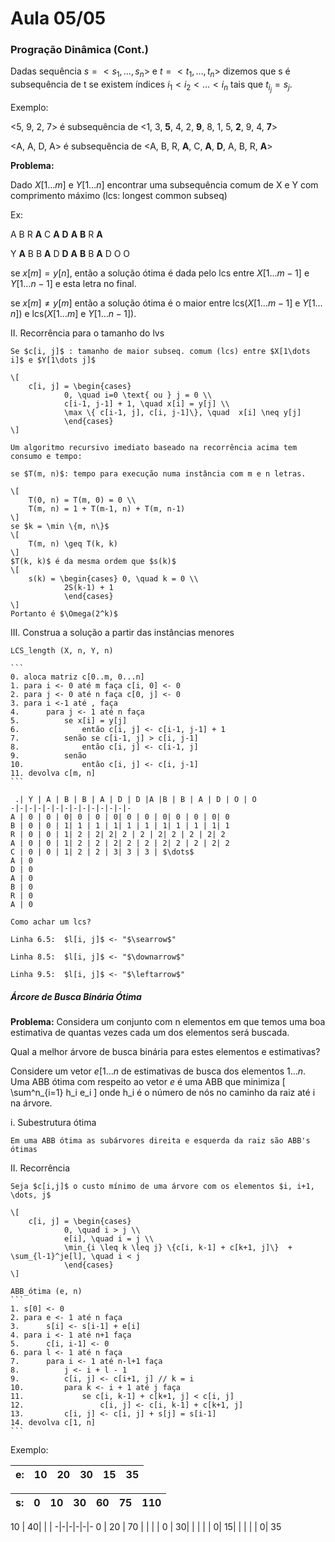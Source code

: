 # Aula 05/05

### Progração Dinâmica (Cont.)

Dadas sequência $s=<s_1, \dots, s_n>$ e $t=<t_1, \dots, t_n>$ dizemos que s é subsequência de t se existem índices $i_1 < i_2 < \dots < i_n$ tais que  $t_{i_j} = s_j$.

Exemplo:

<5, 9, 2, 7> é subsequência de <1, 3, **5**, 4, 2, **9**, 8, 1, 5, **2**, 9, 4, **7**>

\<A, A, D, A> é subsequência de \<A, B, R, **A**, C, **A**, **D**, A, B, R, **A**>

**Problema:**

Dado $X[1\dots m]$ e $Y[1\dots n]$ encontrar uma subsequência comum de X e Y com comprimento máximo (lcs: longest common subseq)

Ex:

A B R **A** C **A** **D** **A** **B** R **A**

Y **A** B B **A** D **D** **A** **B** B **A** D O O


se $x[m] = y[n]$, então a solução ótima é dada pelo lcs entre $X[1\dots m-1]$ e $Y[1\dots n-1]$ e esta letra no final.

se $x[m] \neq y[m]$ então a solução ótima é o maior entre lcs($X[1\dots m-1]$ e $Y[1\dots n]$) e lcs($X[1\dots m]$ e $Y[1\dots n-1]$).

II. Recorrência para o tamanho do lvs

    Se $c[i, j]$ : tamanho de maior subseq. comum (lcs) entre $X[1\dots i]$ e $Y[1\dots j]$

    \[
        c[i, j] = \begin{cases}
                0, \quad i=0 \text{ ou } j = 0 \\
                c[i-1, j-1] + 1, \quad x[i] = y[j] \\
                \max \{ c[i-1, j], c[i, j-1]\}, \quad  x[i] \neq y[j]
                \end{cases}
    \]

    Um algoritmo recursivo imediato baseado na recorrência acima tem consumo e tempo:

    se $T(m, n)$: tempo para execução numa instância com m e n letras.

    \[
        T(0, n) = T(m, 0) = 0 \\
        T(m, n) = 1 + T(m-1, n) + T(m, n-1)
    \]
    se $k = \min \{m, n\}$
    \[
        T(m, n) \geq T(k, k)
    \]
    $T(k, k)$ é da mesma ordem que $s(k)$
    \[
        s(k) = \begin{cases} 0, \quad k = 0 \\
                2S(k-1) + 1
                \end{cases}
    \]
    Portanto é $\Omega(2^k)$

III. Construa a solução a partir das instâncias menores

    LCS_length (X, n, Y, n)

    ```
    0. aloca matriz c[0..m, 0...n]
    1. para i <- 0 até m faça c[i, 0] <- 0
    2. para j <- 0 até n faça c[0, j] <- 0
    3. para i <-1 até , faça
    4.      para j <- 1 até n faça
    5.          se x[i] = y[j]
    6.              então c[i, j] <- c[i-1, j-1] + 1
    7.          senão se c[i-1, j] > c[i, j-1]
    8.              então c[i, j] <- c[i-1, j]
    9.          senão
    10.             então c[i, j] <- c[i, j-1]
    11. devolva c[m, n]
    ```

     .| Y | A | B | B | A | D | D |A |B | B | A | D | O | O
    -|-|-|-|-|-|-|-|-|-|-|-|-|-
    A | 0 | 0 | 0| 0 | 0 | 0| 0 | 0 | 0| 0 | 0 | 0| 0
    B | 0 | 0 | 1| 1 | 1 | 1| 1 | 1 | 1| 1 | 1 | 1| 1
    R | 0 | 0 | 1| 2 | 2| 2| 2 | 2 | 2| 2 | 2 | 2| 2
    A | 0 | 0 | 1| 2 | 2 | 2| 2 | 2 | 2| 2 | 2 | 2| 2
    C | 0 | 0 | 1| 2 | 2 | 3| 3 | 3 | $\dots$
    A | 0  
    D | 0
    A | 0
    B | 0
    R | 0
    A | 0

    Como achar um lcs?

    Linha 6.5:  $l[i, j]$ <- "$\searrow$"

    Linha 8.5:  $l[i, j]$ <- "$\downarrow$"

    Linha 9.5:  $l[i, j]$ <- "$\leftarrow$"


##### Árcore de Busca Binária Ótima

**Problema:**
Considera um conjunto com n elementos em que temos uma boa estimativa de quantas vezes cada um dos elementos será buscada.

Qual a melhor árvore de busca binária para estes elementos e estimativas?

Considere um vetor $e[1\dots n$ de estimativas de busca dos elementos $1 \dots  n$. Uma ABB ótima com respeito ao vetor $e$ é uma ABB que minimiza
\[
    \sum^n_{i=1} h_i e_i
\]
onde h_i é o número de nós no caminho da raiz até i na árvore.

i. Subestrutura ótima

    Em uma ABB ótima as subárvores direita e esquerda da raiz são ABB's ótimas

II. Recorrência

    Seja $c[i,j]$ o custo mínimo de uma árvore com os elementos $i, i+1, \dots, j$

    \[
        c[i, j] = \begin{cases}
                0, \quad i > j \\
                e[i], \quad i = j \\
                \min_{i \leq k \leq j} \{c[i, k-1] + c[k+1, j]\}  + \sum_{l-1}^je[l], \quad i < j
                \end{cases}  
    \]

    ABB_ótima (e, n)
    ```
    1. s[0] <- 0
    2. para e <- 1 até n faça
    3.      s[i] <- s[i-1] + e[i]
    4. para i <- 1 até n+1 faça
    5.      c[i, i-1] <- 0
    6. para l <- 1 até n faça
    7.      para i <- 1 até n-l+1 faça
    8.          j <- i + l - 1
    9.          c[i, j] <- c[i+1, j] // k = i
    10.         para k <- i + 1 até j faça
    11.             se c[i, k-1] + c[k+1, j] < c[i, j]
    12.                 c[i, j] <- c[i, k-1] + c[k+1, j]
    13.         c[i, j] <- c[i, j] + s[j] = s[i-1]
    14. devolva c[1, n]
    ```


Exemplo:

e: | 10 | 20 | 30 | 15 | 35
-|-|-|-|-|-

s: | 0 | 10 | 30 | 60 | 75 | 110
-|-|-|-|-|-|-

10 | 40| | |
-|-|-|-|-|-
0 | 20 | 70 | |
| | 0 | 30| |
| | | 0| 15|
| |  | | 0| 35

